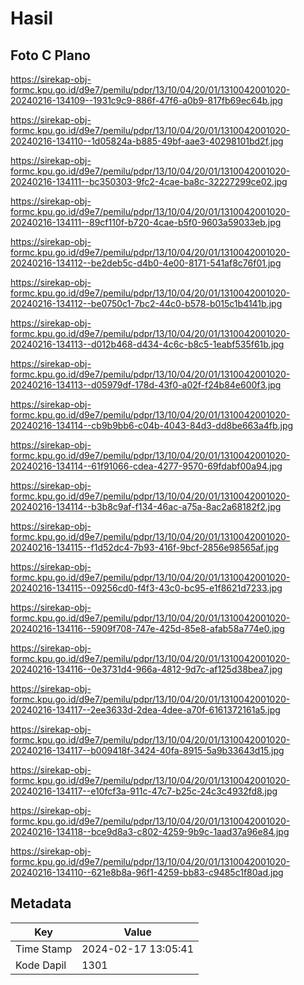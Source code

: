 # Hasil

## Foto C Plano

https://sirekap-obj-formc.kpu.go.id/d9e7/pemilu/pdpr/13/10/04/20/01/1310042001020-20240216-134109--1931c9c9-886f-47f6-a0b9-817fb69ec64b.jpg

https://sirekap-obj-formc.kpu.go.id/d9e7/pemilu/pdpr/13/10/04/20/01/1310042001020-20240216-134110--1d05824a-b885-49bf-aae3-40298101bd2f.jpg

https://sirekap-obj-formc.kpu.go.id/d9e7/pemilu/pdpr/13/10/04/20/01/1310042001020-20240216-134111--bc350303-9fc2-4cae-ba8c-32227299ce02.jpg

https://sirekap-obj-formc.kpu.go.id/d9e7/pemilu/pdpr/13/10/04/20/01/1310042001020-20240216-134111--89cf110f-b720-4cae-b5f0-9603a59033eb.jpg

https://sirekap-obj-formc.kpu.go.id/d9e7/pemilu/pdpr/13/10/04/20/01/1310042001020-20240216-134112--be2deb5c-d4b0-4e00-8171-541af8c76f01.jpg

https://sirekap-obj-formc.kpu.go.id/d9e7/pemilu/pdpr/13/10/04/20/01/1310042001020-20240216-134112--be0750c1-7bc2-44c0-b578-b015c1b4141b.jpg

https://sirekap-obj-formc.kpu.go.id/d9e7/pemilu/pdpr/13/10/04/20/01/1310042001020-20240216-134113--d012b468-d434-4c6c-b8c5-1eabf535f61b.jpg

https://sirekap-obj-formc.kpu.go.id/d9e7/pemilu/pdpr/13/10/04/20/01/1310042001020-20240216-134113--d05979df-178d-43f0-a02f-f24b84e600f3.jpg

https://sirekap-obj-formc.kpu.go.id/d9e7/pemilu/pdpr/13/10/04/20/01/1310042001020-20240216-134114--cb9b9bb6-c04b-4043-84d3-dd8be663a4fb.jpg

https://sirekap-obj-formc.kpu.go.id/d9e7/pemilu/pdpr/13/10/04/20/01/1310042001020-20240216-134114--61f91066-cdea-4277-9570-69fdabf00a94.jpg

https://sirekap-obj-formc.kpu.go.id/d9e7/pemilu/pdpr/13/10/04/20/01/1310042001020-20240216-134114--b3b8c9af-f134-46ac-a75a-8ac2a68182f2.jpg

https://sirekap-obj-formc.kpu.go.id/d9e7/pemilu/pdpr/13/10/04/20/01/1310042001020-20240216-134115--f1d52dc4-7b93-416f-9bcf-2856e98565af.jpg

https://sirekap-obj-formc.kpu.go.id/d9e7/pemilu/pdpr/13/10/04/20/01/1310042001020-20240216-134115--09256cd0-f4f3-43c0-bc95-e1f8621d7233.jpg

https://sirekap-obj-formc.kpu.go.id/d9e7/pemilu/pdpr/13/10/04/20/01/1310042001020-20240216-134116--5909f708-747e-425d-85e8-afab58a774e0.jpg

https://sirekap-obj-formc.kpu.go.id/d9e7/pemilu/pdpr/13/10/04/20/01/1310042001020-20240216-134116--0e3731d4-966a-4812-9d7c-af125d38bea7.jpg

https://sirekap-obj-formc.kpu.go.id/d9e7/pemilu/pdpr/13/10/04/20/01/1310042001020-20240216-134117--2ee3633d-2dea-4dee-a70f-6161372161a5.jpg

https://sirekap-obj-formc.kpu.go.id/d9e7/pemilu/pdpr/13/10/04/20/01/1310042001020-20240216-134117--b009418f-3424-40fa-8915-5a9b33643d15.jpg

https://sirekap-obj-formc.kpu.go.id/d9e7/pemilu/pdpr/13/10/04/20/01/1310042001020-20240216-134117--e10fcf3a-911c-47c7-b25c-24c3c4932fd8.jpg

https://sirekap-obj-formc.kpu.go.id/d9e7/pemilu/pdpr/13/10/04/20/01/1310042001020-20240216-134118--bce9d8a3-c802-4259-9b9c-1aad37a96e84.jpg

https://sirekap-obj-formc.kpu.go.id/d9e7/pemilu/pdpr/13/10/04/20/01/1310042001020-20240216-134110--621e8b8a-96f1-4259-bb83-c9485c1f80ad.jpg


## Metadata

| Key        | Value               |
| ---------- | ------------------- |
| Time Stamp | 2024-02-17 13:05:41 |
| Kode Dapil | 1301                |



